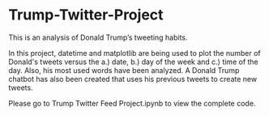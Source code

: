 # Trump-Twitter-Project
This is an analysis of Donald Trump’s tweeting habits.

In this project, datetime and matplotlib are being used to plot the number of Donald's tweets versus the a.) date, b.) day of the week and c.) time of the day. Also, his most used words have been analyzed. A Donald Trump chatbot has also been created that uses his previous tweets to create new tweets.

Please go to Trump Twitter Feed Project.ipynb to view the complete code.
